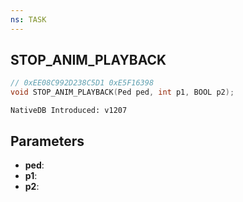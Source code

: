 ```yaml
---
ns: TASK
---
```

## STOP_ANIM_PLAYBACK

```c
// 0xEE08C992D238C5D1 0xE5F16398
void STOP_ANIM_PLAYBACK(Ped ped, int p1, BOOL p2);
```

```
NativeDB Introduced: v1207
```

## Parameters
* **ped**:
* **p1**:
* **p2**:
